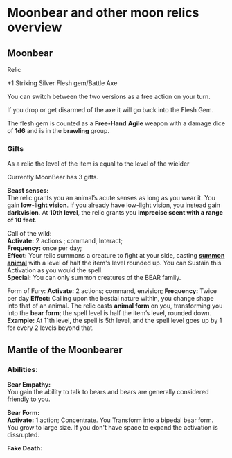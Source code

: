 # Moonbear and other moon relics overview

## Moonbear

Relic

+1 Striking Silver Flesh gem/Battle Axe

You can switch between the two versions as a free action on your turn.

If you drop or get disarmed of the axe it will go back into the Flesh Gem.

The flesh gem is counted as a **Free-Hand** **Agile** weapon with a damage dice of **1d6** and is in the **brawling** group.

### Gifts
As a relic the level of the item is equal to the level of the wielder

Currently MoonBear has 3 gifts.

**Beast senses:**  
The relic grants you an animal’s acute senses as long as you wear it. You gain **low-light vision**. If you already have low-light vision, you instead gain **darkvision**. At **10th level**, the relic grants you **imprecise scent with a range of 10 feet**.

Call of the wild:  
**Activate:** 2 actions ; command, Interact;  
**Frequency:** once per day;  
**Effect:** Your relic summons a creature to fight at your side, casting **[summon animal](https://2e.aonprd.com/Spells.aspx?ID=1694)** with a level of half the item's level rounded up. You can Sustain this Activation as you would the spell.  
**Special:** You can only summon creatures of the BEAR family.

Form of Fury:
**Activate:** 2 actions; command, envision;
**Frequency:** Twice per day
**Effect:**
Calling upon the bestial nature within, you change shape into that of an animal. The relic casts **animal form** on you, transforming you into the **bear form**; the spell level is half the item’s level, rounded down.  
**Example:** At 11th level, the spell is 5th level, and the spell level goes up by 1 for every 2 levels beyond that.

## Mantle of the Moonbearer

### Abilities:

**Bear Empathy:**  
You gain the ability to talk to bears and bears are generally considered friendly to you.

**Bear Form:**  
**Activate:** 1 action; Concentrate.
You Transform into a bipedal bear form. You grow to large size. If you don't have space to expand the activation is dissrupted.

**Fake Death:**